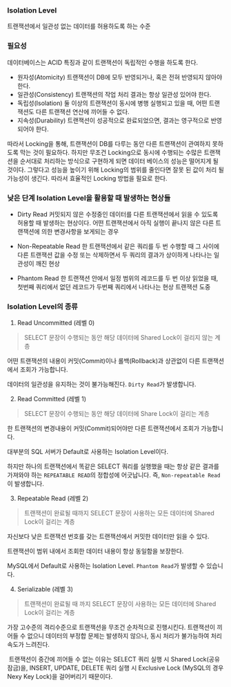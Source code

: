 ### Isolation Level

트랜잭션에서 일관성 없는 데이터를 허용하도록 하는 수준

### 필요성

데이터베이스는 ACID 특징과 같이 트랜잭션이 독립적인 수행을 하도록 한다.

- 원자성(Atomicity)
	트랜잭션이 DB에 모두 반영되거나, 혹은 전혀 반영되지 않아야 한다.
- 일관성(Consistency)
	트랜잭션의 작업 처리 결과는 항상 일관성 있어야 한다.
- 독립성(Isolation)
	둘 이상의 트랜잭션이 동시에 병행 실행되고 있을 때, 어떤 트랜잭션도 다른 트랜잭션 연산에 끼어들 수 없다.
- 지속성(Durability)
	트랜잭션이 성공적으로 완료되었으면, 결과는 영구적으로 반영되어야 한다.

따라서 Locking을 통해, 트랜잭션이 DB를 다루는 동안 다른 트랜잭션이 관여하지 못하도록 막는 것이 필요하다. 하지만 무조건 Locking으로 동시에 수행되는 수많은 트랜잭션을 순서대로 처리하는 방식으로 구현하게 되면 데이터 베이스의 성능은 떨어지게 될 것이다.
그렇다고 성능을 높이기 위해 Locking의 범위를 줄인다면 잘못 된 값이 처리 될 가능성이 생긴다. 따라서 효율적인 Locking 방법을 필요로 한다.

### 낮은 단계 Isolation Level을 활용할 때 발생하는 현상들

-  Dirty Read
	커밋되지 않은 수정중인 데이터를 다른 트랜잭션에서 읽을 수 있도록 허용할 때 발생하는 현상이다. 어떤 트랜잭션에서 아직 실행이 끝나지 않은 다른 트랜잭션에 의한 변경사항을 보게되는 경우

-  Non-Repeatable Read
	한 트랜잭션에서 같은 쿼리를 두 번 수행할 때 그 사이에 다른 트랜잭션 값을 수정 또는 삭제하면서 두 쿼리의 결과가 상이하게 나타나는 일관성이 깨진 현상

-  Phantom Read
	한 트랜잭션 안에서 일정 범위의 레코드를 두 번 이상 읽었을 때, 첫번째 쿼리에서 없던 레코드가 두번째 쿼리에서 나타나는 현상 트랜잭션 도중
	
### Isolation Level의 종류

1. Read Uncommitted (레벨 0)

> SELECT 문장이 수행되는 동안 해당 데이터에 Shared Lock이 걸리지 않는 계층

어떤 트랜잭션의 내용이 커밋(Commit)이나 롤백(Rollback)과 상관없이 다른 트랜잭션에서 조회가 가능합니다.

데이터의 일관성을 유지하는 것이 불가능해진다. `Dirty Read`가 발생합니다.

2. Read Committed (레벨 1)

> SELECT 문장이 수행되는 동안 해당 데이터에 Share Lock이 걸리는 계층

한 트랜잭션의 변경내용이 커밋(Commit)되어야만 다른 트랜잭션에서 조회가 가능합니다.

대부분의 SQL 서버가 Default로 사용하는 Isolation Level이다.

하지만 하나의 트랜잭션에서 똑같은 SELECT 쿼리를 실행했을 때는 항상 같은 결과를 가져와야 하는 `REPEATABLE READ`의 정합성에 어긋납니다. 즉, `Non-repeatable Read`이 발생합니다.

3. Repeatable Read (레벨 2)

> 트랜잭션이 완료될 때까지 SELECT 문장이 사용하는 모든 데이터에 Shared Lock이 걸리는 계층

자신보다 낮은 트랜잭션 번호를 갖는 트랜잭션에서 커밋한 데이터만 읽을 수 있다.

트랜잭션이 범위 내에서 조회한 데이터 내용이 항상 동일함을 보장한다.

MySQL에서 Default로 사용하는 Isolation Level. `Phantom Read`가 발생할 수 있습니다.

4. Serializable (레벨 3)

> 트랜잭션이 완료될 때 까지 SELECT 문장이 사용하는 모든 데이터에 Shared Lock이 걸리는 계층

가장 고수준의 격리수준으로 트랜잭션을 무조건 순차적으로 진행시킨다. 트랜잭션이 끼어들 수 없으니 데이터의 부정합 문제는 발생하지 않으나, 동시 처리가 불가능하여 처리 속도가 느려진다. 

 트랜잭션이 중간에 끼어들 수 없는 이유는 SELECT 쿼리 실행 시 Shared Lock(공유 잠금)을, INSERT, UPDATE, DELETE 쿼리 실행 시 Exclusive Lock (MySQL의 경우 Nexy Key Lock)을 걸어버리기 때문이다.

